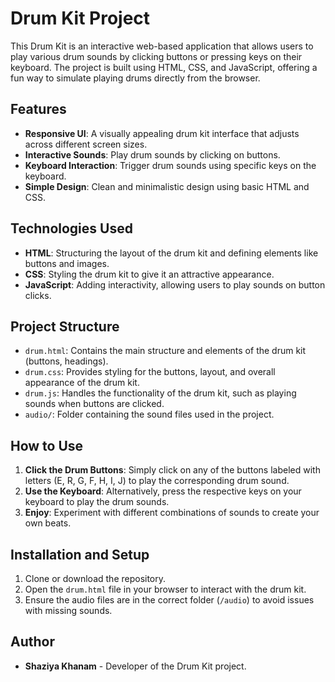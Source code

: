 # Drum Kit Project

This Drum Kit is an interactive web-based application that allows users to play various drum sounds by clicking buttons or pressing keys on their keyboard. The project is built using HTML, CSS, and JavaScript, offering a fun way to simulate playing drums directly from the browser.

## Features

- **Responsive UI**: A visually appealing drum kit interface that adjusts across different screen sizes.
- **Interactive Sounds**: Play drum sounds by clicking on buttons.
- **Keyboard Interaction**: Trigger drum sounds using specific keys on the keyboard.
- **Simple Design**: Clean and minimalistic design using basic HTML and CSS.

## Technologies Used

- **HTML**: Structuring the layout of the drum kit and defining elements like buttons and images.
- **CSS**: Styling the drum kit to give it an attractive appearance.
- **JavaScript**: Adding interactivity, allowing users to play sounds on button clicks.

## Project Structure

- `drum.html`: Contains the main structure and elements of the drum kit (buttons, headings).
- `drum.css`: Provides styling for the buttons, layout, and overall appearance of the drum kit.
- `drum.js`: Handles the functionality of the drum kit, such as playing sounds when buttons are clicked.
- `audio/`: Folder containing the sound files used in the project.

## How to Use

1. **Click the Drum Buttons**: Simply click on any of the buttons labeled with letters (E, R, G, F, H, I, J) to play the corresponding drum sound.
2. **Use the Keyboard**: Alternatively, press the respective keys on your keyboard to play the drum sounds.
3. **Enjoy**: Experiment with different combinations of sounds to create your own beats.

## Installation and Setup

1. Clone or download the repository.
2. Open the `drum.html` file in your browser to interact with the drum kit.
3. Ensure the audio files are in the correct folder (`/audio`) to avoid issues with missing sounds.

## Author

- **Shaziya Khanam** - Developer of the Drum Kit project.
